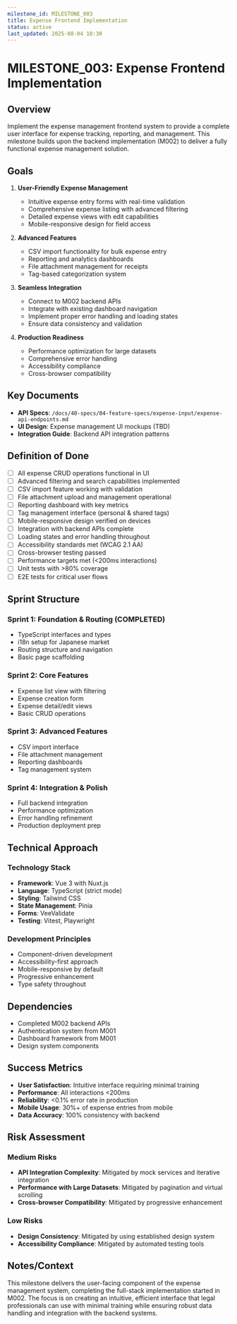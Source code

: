 ```yaml
---
milestone_id: MILESTONE_003
title: Expense Frontend Implementation
status: active
last_updated: 2025-08-04 10:30
---
```


# MILESTONE_003: Expense Frontend Implementation

## Overview
Implement the expense management frontend system to provide a complete user interface for expense tracking, reporting, and management. This milestone builds upon the backend implementation (M002) to deliver a fully functional expense management solution.

## Goals

1. **User-Friendly Expense Management**
   - Intuitive expense entry forms with real-time validation
   - Comprehensive expense listing with advanced filtering
   - Detailed expense views with edit capabilities
   - Mobile-responsive design for field access

2. **Advanced Features**
   - CSV import functionality for bulk expense entry
   - Reporting and analytics dashboards
   - File attachment management for receipts
   - Tag-based categorization system

3. **Seamless Integration**
   - Connect to M002 backend APIs
   - Integrate with existing dashboard navigation
   - Implement proper error handling and loading states
   - Ensure data consistency and validation

4. **Production Readiness**
   - Performance optimization for large datasets
   - Comprehensive error handling
   - Accessibility compliance
   - Cross-browser compatibility

## Key Documents

- **API Specs**: `/docs/40-specs/04-feature-specs/expense-input/expense-api-endpoints.md`
- **UI Design**: Expense management UI mockups (TBD)
- **Integration Guide**: Backend API integration patterns

## Definition of Done

- [ ] All expense CRUD operations functional in UI
- [ ] Advanced filtering and search capabilities implemented
- [ ] CSV import feature working with validation
- [ ] File attachment upload and management operational
- [ ] Reporting dashboard with key metrics
- [ ] Tag management interface (personal & shared tags)
- [ ] Mobile-responsive design verified on devices
- [ ] Integration with backend APIs complete
- [ ] Loading states and error handling throughout
- [ ] Accessibility standards met (WCAG 2.1 AA)
- [ ] Cross-browser testing passed
- [ ] Performance targets met (<200ms interactions)
- [ ] Unit tests with >80% coverage
- [ ] E2E tests for critical user flows

## Sprint Structure

### Sprint 1: Foundation & Routing (COMPLETED)
- TypeScript interfaces and types
- i18n setup for Japanese market
- Routing structure and navigation
- Basic page scaffolding

### Sprint 2: Core Features
- Expense list view with filtering
- Expense creation form
- Expense detail/edit views
- Basic CRUD operations

### Sprint 3: Advanced Features
- CSV import interface
- File attachment management
- Reporting dashboards
- Tag management system

### Sprint 4: Integration & Polish
- Full backend integration
- Performance optimization
- Error handling refinement
- Production deployment prep

## Technical Approach

### Technology Stack
- **Framework**: Vue 3 with Nuxt.js
- **Language**: TypeScript (strict mode)
- **Styling**: Tailwind CSS
- **State Management**: Pinia
- **Forms**: VeeValidate
- **Testing**: Vitest, Playwright

### Development Principles
- Component-driven development
- Accessibility-first approach
- Mobile-responsive by default
- Progressive enhancement
- Type safety throughout

## Dependencies

- Completed M002 backend APIs
- Authentication system from M001
- Dashboard framework from M001
- Design system components

## Success Metrics

- **User Satisfaction**: Intuitive interface requiring minimal training
- **Performance**: All interactions <200ms
- **Reliability**: <0.1% error rate in production
- **Mobile Usage**: 30%+ of expense entries from mobile
- **Data Accuracy**: 100% consistency with backend

## Risk Assessment

### Medium Risks
- **API Integration Complexity**: Mitigated by mock services and iterative integration
- **Performance with Large Datasets**: Mitigated by pagination and virtual scrolling
- **Cross-browser Compatibility**: Mitigated by progressive enhancement

### Low Risks
- **Design Consistency**: Mitigated by using established design system
- **Accessibility Compliance**: Mitigated by automated testing tools

## Notes/Context

This milestone delivers the user-facing component of the expense management system, completing the full-stack implementation started in M002. The focus is on creating an intuitive, efficient interface that legal professionals can use with minimal training while ensuring robust data handling and integration with the backend systems.